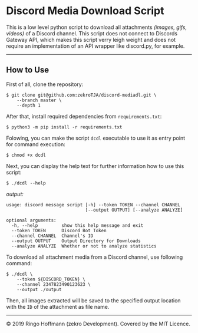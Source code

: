# Discord Media Download Script

This is a low level python script to download all attachments *(images, gifs, videos)* of a Discord channel. This script does not connect to Discords Gateway API, which makes this script verry leigh weight and does not require an implementation of an API wrapper like discord.py, for example.

---

## How to Use

First of all, clone the repository:
```
$ git clone git@github.com:zekroTJA/discord-mediadl.git \
    --branch master \
    --depth 1
```

After that, install required dependencies from `requirements.txt`:
```
$ python3 -m pip install -r requirements.txt
```

Folowing, you can make the script `dcdl` executable to use it as entry point for command execution:
```
$ chmod +x dcdl
```

Next, you can display the help text for further information how to use this script:
```
$ ./dcdl --help
```
*output:*
```
usage: discord message script [-h] --token TOKEN --channel CHANNEL
                              [--output OUTPUT] [--analyze ANALYZE]

optional arguments:
  -h, --help         show this help message and exit
  --token TOKEN      Discord Bot Token
  --channel CHANNEL  Channel's ID
  --output OUTPUT    Output Directory for Downloads
  --analyze ANALYZE  Whether or not to analyze statistics
```

To download all attachment media from a Discord channel, use following command:
```
$ ./dcdl \
    --token ${DISCORD_TOKEN} \
    --channel 2347823490123623 \
    --output ./output
```

Then, all images extracted will be saved to the specified output location with the `ID` of the attachment as file name.

---

© 2019 Ringo Hoffmann (zekro Development).
Covered by the MIT Licence.
